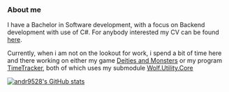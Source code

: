 ### About me

I have a Bachelor in Software development, with a focus on Backend development with use of C#.
For anybody interested my CV can be found [here](https://drive.google.com/file/d/1ZOuCYjfvLkhuHpEg0rCmXhnNhlC2pStO/view?usp=sharing).

Currently, when i am not on the lookout for work, i spend a bit of time here and there working on either my game [Deities and Monsters](https://github.com/Wolfrite/DeitiesAndMonsters-Public) or my program [TimeTracker](https://github.com/andr9528/TimeTracker), both of which uses my submodule [Wolf.Utility.Core](https://github.com/andr9528/Wolf.Utility.Core)

[![andr9528's GitHub stats](https://github-readme-stats.vercel.app/api?username=andr9528)](https://github.com/anuraghazra/github-readme-stats)
<!--
**andr9528/andr9528** is a ✨ _special_ ✨ repository because its `README.md` (this file) appears on your GitHub profile.

Here are some ideas to get you started:

- 🔭 I’m currently working on ...
- 🌱 I’m currently learning ...
- 👯 I’m looking to collaborate on ...
- 🤔 I’m looking for help with ...
- 💬 Ask me about ...
- 📫 How to reach me: ...
- 😄 Pronouns: ...
- ⚡ Fun fact: ...
-->
